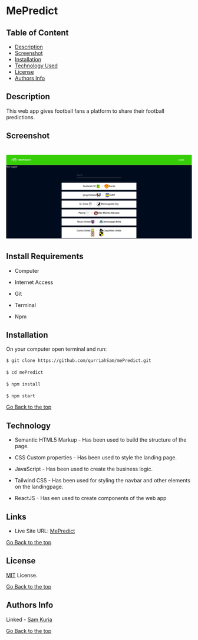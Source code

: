# MePredict

## Table of Content

- [Description](#description)
- [Screenshot](#screenshot)
- [Installation](#install-requirements)
- [Technology Used](#technology)
- [License](#license)
- [Authors Info](#authors-Info)

## Description

This web app gives football fans a platform to share their football predictions.

## Screenshot

# <p align=center><img src = "./public/Screenshot.png" width=700px></p>

## Install Requirements

- Computer

- Internet Access

- Git

- Terminal

- Npm

## Installation

On your computer open terminal and run:

    $ git clone https://github.com/qurriahSam/mePredict.git

    $ cd mePredict

    $ npm install

    $ npm start

[Go Back to the top](#MePredict)

## Technology

- Semantic HTML5 Markup - Has been used to build the structure of the page.

- CSS Custom properties - Has been used to style the landing page.

- JavaScript - Has been used to create the business logic.

- Tailwind CSS - Has been used for styling the navbar and other elements on the landingpage.

- ReactJS - Has een used to create components of the web app

## Links

- Live Site URL: [MePredict](https://mepredict.vercel.app/)

[Go Back to the top](#MePredict)

## License

[MIT](./LICENSE) License.

[Go Back to the top](#MePredict)

## Authors Info

Linked - [Sam Kuria](https://www.linkedin.com/in/sam-kuria-0904b01a1)

[Go Back to the top](#MePredict)
